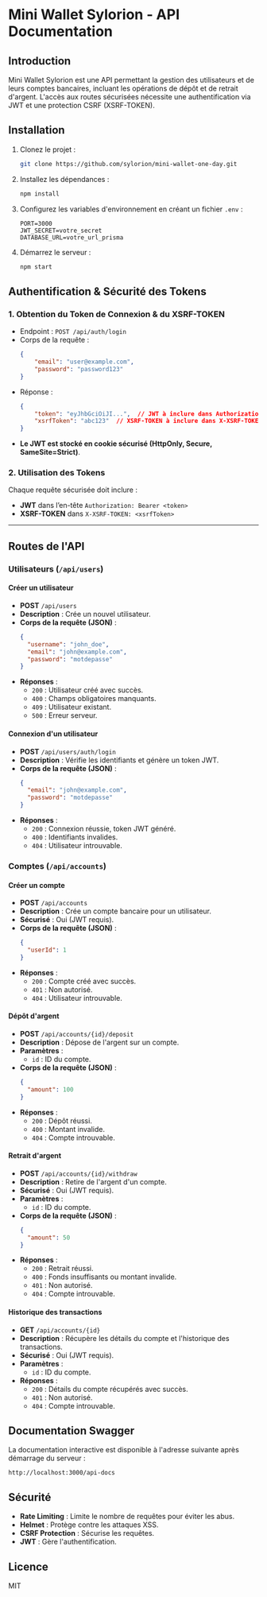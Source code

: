 # Mini Wallet Sylorion - API Documentation

## Introduction
Mini Wallet Sylorion est une API permettant la gestion des utilisateurs et de leurs comptes bancaires, incluant les opérations de dépôt et de retrait d'argent.  L'accès aux routes sécurisées nécessite une authentification via JWT et une protection CSRF (XSRF-TOKEN).

## Installation
1. Clonez le projet :
   ```sh
   git clone https://github.com/sylorion/mini-wallet-one-day.git
   ```
2. Installez les dépendances :
   ```sh
   npm install
   ```
3. Configurez les variables d'environnement en créant un fichier `.env` :
   ```env
   PORT=3000
   JWT_SECRET=votre_secret
   DATABASE_URL=votre_url_prisma
   ```
4. Démarrez le serveur :
   ```sh
   npm start
   ```


## Authentification & Sécurité des Tokens
### 1️. Obtention du Token de Connexion & du XSRF-TOKEN
- Endpoint : `POST /api/auth/login`
- Corps de la requête :
  ```json
  {
      "email": "user@example.com",
      "password": "password123"
  }
  ```
- Réponse :
  ```json
  {
      "token": "eyJhbGciOiJI...",  // JWT à inclure dans Authorization
      "xsrfToken": "abc123"  // XSRF-TOKEN à inclure dans X-XSRF-TOKEN
  }
  ```
- **Le JWT est stocké en cookie sécurisé (HttpOnly, Secure, SameSite=Strict)**.

### 2️. Utilisation des Tokens
Chaque requête sécurisée doit inclure :
- **JWT** dans l’en-tête `Authorization: Bearer <token>`
- **XSRF-TOKEN** dans `X-XSRF-TOKEN: <xsrfToken>`

---

## Routes de l'API
### Utilisateurs (`/api/users`)

#### Créer un utilisateur
- **POST** `/api/users`
- **Description** : Crée un nouvel utilisateur.
- **Corps de la requête (JSON)** :
  ```json
  {
    "username": "john_doe",
    "email": "john@example.com",
    "password": "motdepasse"
  }
  ```
- **Réponses** :
  - `200` : Utilisateur créé avec succès.
  - `400` : Champs obligatoires manquants.
  - `409` : Utilisateur existant.
  - `500` : Erreur serveur.

#### Connexion d'un utilisateur
- **POST** `/api/users/auth/login`
- **Description** : Vérifie les identifiants et génère un token JWT.
- **Corps de la requête (JSON)** :
  ```json
  {
    "email": "john@example.com",
    "password": "motdepasse"
  }
  ```
- **Réponses** :
  - `200` : Connexion réussie, token JWT généré.
  - `400` : Identifiants invalides.
  - `404` : Utilisateur introuvable.

### Comptes (`/api/accounts`)

#### Créer un compte
- **POST** `/api/accounts`
- **Description** : Crée un compte bancaire pour un utilisateur.
- **Sécurisé** : Oui (JWT requis).
- **Corps de la requête (JSON)** :
  ```json
  {
    "userId": 1
  }
  ```
- **Réponses** :
  - `200` : Compte créé avec succès.
  - `401` : Non autorisé.
  - `404` : Utilisateur introuvable.

#### Dépôt d'argent
- **POST** `/api/accounts/{id}/deposit`
- **Description** : Dépose de l'argent sur un compte.
- **Paramètres** :
  - `id` : ID du compte.
- **Corps de la requête (JSON)** :
  ```json
  {
    "amount": 100
  }
  ```
- **Réponses** :
  - `200` : Dépôt réussi.
  - `400` : Montant invalide.
  - `404` : Compte introuvable.

#### Retrait d'argent
- **POST** `/api/accounts/{id}/withdraw`
- **Description** : Retire de l'argent d'un compte.
- **Sécurisé** : Oui (JWT requis).
- **Paramètres** :
  - `id` : ID du compte.
- **Corps de la requête (JSON)** :
  ```json
  {
    "amount": 50
  }
  ```
- **Réponses** :
  - `200` : Retrait réussi.
  - `400` : Fonds insuffisants ou montant invalide.
  - `401` : Non autorisé.
  - `404` : Compte introuvable.

#### Historique des transactions
- **GET** `/api/accounts/{id}`
- **Description** : Récupère les détails du compte et l'historique des transactions.
- **Sécurisé** : Oui (JWT requis).
- **Paramètres** :
  - `id` : ID du compte.
- **Réponses** :
  - `200` : Détails du compte récupérés avec succès.
  - `401` : Non autorisé.
  - `404` : Compte introuvable.

## Documentation Swagger
La documentation interactive est disponible à l'adresse suivante après démarrage du serveur :
```
http://localhost:3000/api-docs
```

## Sécurité
- **Rate Limiting** : Limite le nombre de requêtes pour éviter les abus.
- **Helmet** : Protège contre les attaques XSS.
- **CSRF Protection** : Sécurise les requêtes.
- **JWT** : Gère l'authentification.

## Licence
MIT

